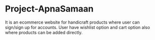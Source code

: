 # Project-ApnaSamaan 
It is an ecommerce website for handicraft products where user can sign/sign up for accounts. User have wishlist option and cart option also where products can be added directly. 
